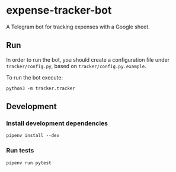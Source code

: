 # expense-tracker-bot
A Telegram bot for tracking expenses with a Google sheet.

## Run
In order to run the bot, you should create a configuration file under `tracker/config.py`, based on `tracker/config.py.example`.

To run the bot execute:
```
python3 -m tracker.tracker
```

## Development
### Install development dependencies
```
pipenv install --dev
```
### Run tests
```
pipenv run pytest
```